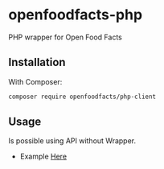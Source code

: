 # openfoodfacts-php
PHP wrapper for Open Food Facts

## Installation

With Composer:

```bash
composer require openfoodfacts/php-client
```

## Usage
Is possible using API without Wrapper.
- Example [Here](./tree/master/examples/00_flat_request)